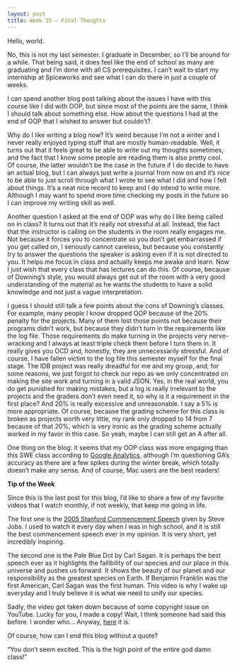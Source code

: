 ```yaml
--- 
layout: post 
title: Week 15 – Final Thoughts
--- 
```


Hello, world.

No, this is not my last semester. I graduate in December, so I’ll be around for a while. That being said, it does feel like the end of school as many are graduating and I’m done with all CS prerequisites. I can’t wait to start my internship at Spiceworks and see what I can do there in just a couple of weeks.

I can spend another blog post talking about the issues I have with this course like I did with OOP, but since most of the points are the same, I think I should talk about something else. How about the questions I had at the end of OOP that I wished to answer but couldn’t?

Why do I like writing a blog now? It’s weird because I’m not a writer and I never really enjoyed typing stuff that are mostly human-readable. Well, it turns out that it feels great to be able to write out my thoughts sometimes, and the fact that I know some people are reading them is also pretty cool. Of course, the latter wouldn’t be the case in the future if I do decide to have an actual blog, but I can always just write a journal from now on and it’s nice to be able to just scroll through what I wrote to see what I did and how I felt about things. It’s a neat nice record to keep and I do intend to write more. Although I may want to spend more time checking my posts in the future so I can improve my writing skill as well.

Another question I asked at the end of OOP was why do I like being called on in class? It turns out that it’s really not stressful at all. Instead, the fact that the instructor is calling on the students in the room really engages me. Not because it forces you to concentrate so you don’t get embarrassed if you get called on, I seriously cannot careless, but because you constantly try to answer the questions the speaker is asking even if it is not directed to you. It helps me focus in class and actually keeps me awake and learn. Now I just wish that every class that has lectures can do this. Of course, because of Downing’s style, you would always get out of the room with a very good understanding of the material as he wants the students to have a solid knowledge and not just a vague interpretation.

I guess I should still talk a few points about the cons of Downing’s classes. For example, many people I know dropped OOP because of the 20% penalty for the projects. Many of them lost those points not because their programs didn’t work, but because they didn’t turn in the requirements like the log file. Those requirements do make turning in the projects very nerve-wracking and I always at least triple check them before I turn them in. It really gives you OCD and, honestly, they are unnecessarily stressful. And of course, I have fallen victim to the log file this semester myself for the final stage. The IDB project was really dreadful for me and my group, and, for some reasons, we just forgot to check our repo as we only concentrated on making the site work and turning in a valid JSON. Yes, in the real world, you do get punished for making mistakes, but a log is really irrelevant to the projects and the graders don’t even need it, so why is it a requirement in the first place? And 20% is really excessive and unreasonable. I say a 5% is more appropriate. Of course, because the grading scheme for this class is broken as projects worth very little, my rank only dropped to 14 from 7 because of that 20%, which is very ironic as the grading scheme actually worked in my favor in this case. So yeah, maybe I can still get an A after all. 

One thing on the blog: it seems that my OOP class was more engaging than this SWE class according to [Google Analytics]( https://onedrive.live.com/redir?resid=97A5750B77CBF807!24972&authkey=!AJO7z7uikVXgX5U&ithint=file%2cpdf), although I’m questioning GA’s accuracy as there are a few spikes during the winter break, which totally doesn’t make any sense. And of course, Mac users are the best readers!

**Tip of the Week**

Since this is the last post for this blog, I’d like to share a few of my favorite videos that I watch monthly, if not weekly, that keep me going in life.

The first one is the [2005 Stanford Commencement Speech]( https://www.youtube.com/watch?v=UF8uR6Z6KLc&ab_channel=Stanford) given by Steve Jobs. I used to watch it every day when I was in high school, and it is still the best commencement speech ever in my opinion. It is very short, yet incredibly inspiring.

The second one is the Pale Blue Dot by Carl Sagan. It is perhaps the best speech ever as it highlights the fallibility of our species and our place in this universe and pushes us forward. It shows the beauty of our planet and our responsibility as the greatest species on Earth. If Benjamin Franklin was the first American, Carl Sagan was the first human. This video is why I wake up everyday and I truly believe it is what we need to unify our species.

Sadly, the video got taken down because of some copyright issue on YouTube. Lucky for you, I made a copy! Wait, I think someone had said this before. I wonder who… Anyway, [here]( https://onedrive.live.com/redir?resid=97A5750B77CBF807!24963&authkey=!AOBjzdHiZ7N93WQ&ithint=video%2cmp4) it is.

Of course, how can I end this blog without a quote?

“You don’t seem excited. This is the high point of the entire god damn class!”
